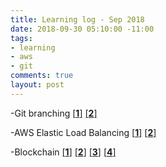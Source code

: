 ```yaml
---
title: Learning log - Sep 2018
date: 2018-09-30 05:10:00 -11:00
tags:
- learning
- aws
- git
comments: true
layout: post
---
```


-Git branching   [[**1**]](http://lab.github.com)      [[**2**]](https://git-scm.com/book/en/v1/Git-Branching-What-a-Branch-Is)

-AWS Elastic Load Balancing  [[**1**]](https://docs.bitnami.com/aws/how-to/configure-elb-ssl-aws/)  [[**2**]](https://www.aws.training)

-Blockchain [[**1**]](https://www.youtube.com/watch?v=Lx9zgZCMqXE)  [[**2**]](https://www.youtube.com/watch?v=y3dqhixzGVo)  [[**3**]](http://graphics.reuters.com/TECHNOLOGY-BLOCKCHAIN/010070P11GN/index.html)  [[**4**]](https://lhartikk.github.io/)